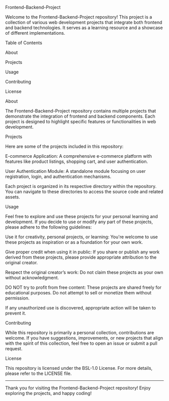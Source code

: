 Frontend-Backend-Project

Welcome to the Frontend-Backend-Project repository! This project is a collection of various web development projects that integrate both frontend and backend technologies. It serves as a learning resource and a showcase of different implementations.

Table of Contents

About

Projects

Usage

Contributing

License


About

The Frontend-Backend-Project repository contains multiple projects that demonstrate the integration of frontend and backend components. Each project is designed to highlight specific features or functionalities in web development.

Projects

Here are some of the projects included in this repository:

E-commerce Application: A comprehensive e-commerce platform with features like product listings, shopping cart, and user authentication.

User Authentication Module: A standalone module focusing on user registration, login, and authentication mechanisms.


Each project is organized in its respective directory within the repository. You can navigate to these directories to access the source code and related assets.

Usage

Feel free to explore and use these projects for your personal learning and development. If you decide to use or modify any part of these projects, please adhere to the following guidelines:

Use it for creativity, personal projects, or learning: You're welcome to use these projects as inspiration or as a foundation for your own work.

Give proper credit when using it in public: If you share or publish any work derived from these projects, please provide appropriate attribution to the original creator.

Respect the original creator’s work: Do not claim these projects as your own without acknowledgment.

DO NOT try to profit from free content: These projects are shared freely for educational purposes. Do not attempt to sell or monetize them without permission.


If any unauthorized use is discovered, appropriate action will be taken to prevent it.

Contributing

While this repository is primarily a personal collection, contributions are welcome. If you have suggestions, improvements, or new projects that align with the spirit of this collection, feel free to open an issue or submit a pull request.

License

This repository is licensed under the BSL-1.0 License. For more details, please refer to the LICENSE file.


---

Thank you for visiting the Frontend-Backend-Project repository! Enjoy exploring the projects, and happy coding!

